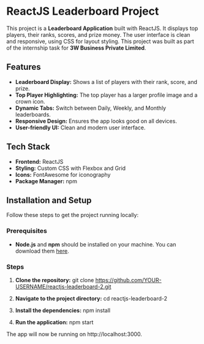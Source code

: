 # ReactJS Leaderboard Project

This project is a **Leaderboard Application** built with ReactJS. It displays top players, their ranks, scores, and prize money. The user interface is clean and responsive, using CSS for layout styling. This project was built as part of the internship task for **3W Business Private Limited**.

## Features

- **Leaderboard Display:** Shows a list of players with their rank, score, and prize.
- **Top Player Highlighting:** The top player has a larger profile image and a crown icon.
- **Dynamic Tabs:** Switch between Daily, Weekly, and Monthly leaderboards.
- **Responsive Design:** Ensures the app looks good on all devices.
- **User-friendly UI:** Clean and modern user interface.

## Tech Stack

- **Frontend:** ReactJS
- **Styling:** Custom CSS with Flexbox and Grid
- **Icons:** FontAwesome for iconography
- **Package Manager:** npm

## Installation and Setup

Follow these steps to get the project running locally:

### Prerequisites

- **Node.js** and **npm** should be installed on your machine. You can download them [here](https://nodejs.org/).

### Steps

1. **Clone the repository:**
git clone https://github.com/YOUR-USERNAME/reactjs-leaderboard-2.git
2. **Navigate to the project directory:**
cd reactjs-leaderboard-2

3. **Install the dependencies:**
npm install
4. **Run the application:**
npm start

The app will now be running on http://localhost:3000.

